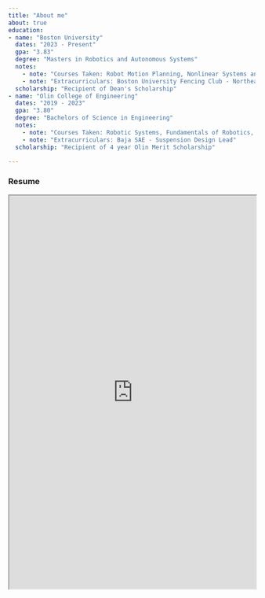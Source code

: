 ```yaml
---
title: "About me" 
about: true 
education:
- name: "Boston University"
  dates: "2023 - Present"
  gpa: "3.83"
  degree: "Masters in Robotics and Autonomous Systems" 
  notes:
    - note: "Courses Taken: Robot Motion Planning, Nonlinear Systems and Control, Dynamic System Theory, Geometric Processing, Medical Robotics"
    - note: "Extracurriculars: Boston University Fencing Club - Northeast Fencing Conference All-Star"
  scholarship: "Recipient of Dean's Scholarship"
- name: "Olin College of Engineering"
  dates: "2019 - 2023"
  gpa: "3.80"
  degree: "Bachelors of Science in Engineering"
  notes:
    - note: "Courses Taken: Robotic Systems, Fundamentals of Robotics, Data Structures and Algorithms, Machine Learning, Systems Programming"
    - note: "Extracurriculars: Baja SAE - Suspension Design Lead"
  scholarship: "Recipient of 4 year Olin Merit Scholarship"

---
```



### Resume

<iframe src="https://drive.google.com/file/d/18oP3NysbnAnLTloYEyMAuJgrPlHIb-Hv/preview" width="100%" id="Iframe" height="800" </iframe>


